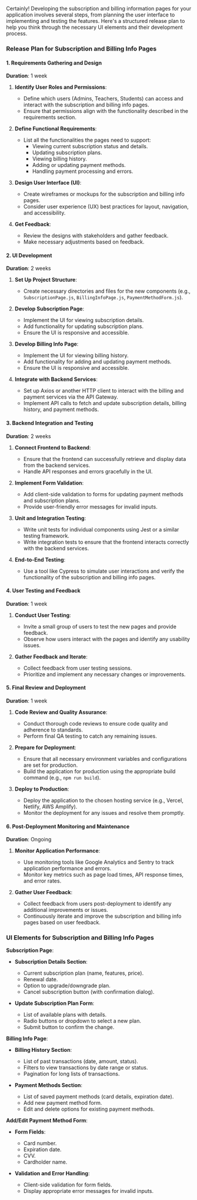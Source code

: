Certainly! Developing the subscription and billing information pages for your application involves several steps, from planning the user interface to implementing and testing the features. Here's a structured release plan to help you think through the necessary UI elements and their development process.

### Release Plan for Subscription and Billing Info Pages

#### 1. Requirements Gathering and Design

**Duration**: 1 week

1. **Identify User Roles and Permissions**:
    - Define which users (Admins, Teachers, Students) can access and interact with the subscription and billing info pages.
    - Ensure that permissions align with the functionality described in the requirements section.

2. **Define Functional Requirements**:
    - List all the functionalities the pages need to support:
        - Viewing current subscription status and details.
        - Updating subscription plans.
        - Viewing billing history.
        - Adding or updating payment methods.
        - Handling payment processing and errors.

3. **Design User Interface (UI)**:
    - Create wireframes or mockups for the subscription and billing info pages.
    - Consider user experience (UX) best practices for layout, navigation, and accessibility.

4. **Get Feedback**:
    - Review the designs with stakeholders and gather feedback.
    - Make necessary adjustments based on feedback.

#### 2. UI Development

**Duration**: 2 weeks

1. **Set Up Project Structure**:
    - Create necessary directories and files for the new components (e.g., `SubscriptionPage.js`, `BillingInfoPage.js`, `PaymentMethodForm.js`).

2. **Develop Subscription Page**:
    - Implement the UI for viewing subscription details.
    - Add functionality for updating subscription plans.
    - Ensure the UI is responsive and accessible.

3. **Develop Billing Info Page**:
    - Implement the UI for viewing billing history.
    - Add functionality for adding and updating payment methods.
    - Ensure the UI is responsive and accessible.

4. **Integrate with Backend Services**:
    - Set up Axios or another HTTP client to interact with the billing and payment services via the API Gateway.
    - Implement API calls to fetch and update subscription details, billing history, and payment methods.

#### 3. Backend Integration and Testing

**Duration**: 2 weeks

1. **Connect Frontend to Backend**:
    - Ensure that the frontend can successfully retrieve and display data from the backend services.
    - Handle API responses and errors gracefully in the UI.

2. **Implement Form Validation**:
    - Add client-side validation to forms for updating payment methods and subscription plans.
    - Provide user-friendly error messages for invalid inputs.

3. **Unit and Integration Testing**:
    - Write unit tests for individual components using Jest or a similar testing framework.
    - Write integration tests to ensure that the frontend interacts correctly with the backend services.

4. **End-to-End Testing**:
    - Use a tool like Cypress to simulate user interactions and verify the functionality of the subscription and billing info pages.

#### 4. User Testing and Feedback

**Duration**: 1 week

1. **Conduct User Testing**:
    - Invite a small group of users to test the new pages and provide feedback.
    - Observe how users interact with the pages and identify any usability issues.

2. **Gather Feedback and Iterate**:
    - Collect feedback from user testing sessions.
    - Prioritize and implement any necessary changes or improvements.

#### 5. Final Review and Deployment

**Duration**: 1 week

1. **Code Review and Quality Assurance**:
    - Conduct thorough code reviews to ensure code quality and adherence to standards.
    - Perform final QA testing to catch any remaining issues.

2. **Prepare for Deployment**:
    - Ensure that all necessary environment variables and configurations are set for production.
    - Build the application for production using the appropriate build command (e.g., `npm run build`).

3. **Deploy to Production**:
    - Deploy the application to the chosen hosting service (e.g., Vercel, Netlify, AWS Amplify).
    - Monitor the deployment for any issues and resolve them promptly.

#### 6. Post-Deployment Monitoring and Maintenance

**Duration**: Ongoing

1. **Monitor Application Performance**:
    - Use monitoring tools like Google Analytics and Sentry to track application performance and errors.
    - Monitor key metrics such as page load times, API response times, and error rates.

2. **Gather User Feedback**:
    - Collect feedback from users post-deployment to identify any additional improvements or issues.
    - Continuously iterate and improve the subscription and billing info pages based on user feedback.

### UI Elements for Subscription and Billing Info Pages

**Subscription Page**:
- **Subscription Details Section**:
    - Current subscription plan (name, features, price).
    - Renewal date.
    - Option to upgrade/downgrade plan.
    - Cancel subscription button (with confirmation dialog).

- **Update Subscription Plan Form**:
    - List of available plans with details.
    - Radio buttons or dropdown to select a new plan.
    - Submit button to confirm the change.

**Billing Info Page**:
- **Billing History Section**:
    - List of past transactions (date, amount, status).
    - Filters to view transactions by date range or status.
    - Pagination for long lists of transactions.

- **Payment Methods Section**:
    - List of saved payment methods (card details, expiration date).
    - Add new payment method form.
    - Edit and delete options for existing payment methods.

**Add/Edit Payment Method Form**:
- **Form Fields**:
    - Card number.
    - Expiration date.
    - CVV.
    - Cardholder name.

- **Validation and Error Handling**:
    - Client-side validation for form fields.
    - Display appropriate error messages for invalid inputs.





